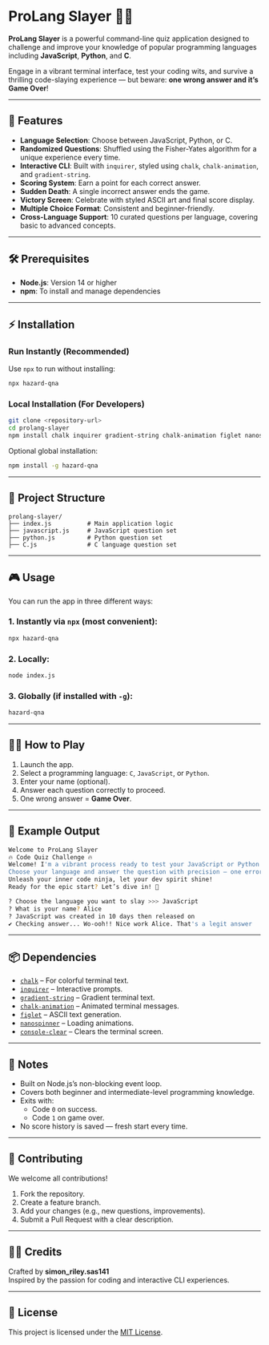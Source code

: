 # ProLang Slayer 🧠🔥

**ProLang Slayer** is a powerful command-line quiz application designed to challenge and improve your knowledge of popular programming languages including **JavaScript**, **Python**, and **C**.

Engage in a vibrant terminal interface, test your coding wits, and survive a thrilling code-slaying experience — but beware: **one wrong answer and it’s Game Over**!

---

## 🚀 Features

- **Language Selection**: Choose between JavaScript, Python, or C.
- **Randomized Questions**: Shuffled using the Fisher-Yates algorithm for a unique experience every time.
- **Interactive CLI**: Built with `inquirer`, styled using `chalk`, `chalk-animation`, and `gradient-string`.
- **Scoring System**: Earn a point for each correct answer.
- **Sudden Death**: A single incorrect answer ends the game.
- **Victory Screen**: Celebrate with styled ASCII art and final score display.
- **Multiple Choice Format**: Consistent and beginner-friendly.
- **Cross-Language Support**: 10 curated questions per language, covering basic to advanced concepts.

---

## 🛠 Prerequisites

- **Node.js**: Version 14 or higher
- **npm**: To install and manage dependencies

---

## ⚡ Installation

### Run Instantly (Recommended)

Use `npx` to run without installing:

```bash
npx hazard-qna
```

### Local Installation (For Developers)

```bash
git clone <repository-url>
cd prolang-slayer
npm install chalk inquirer gradient-string chalk-animation figlet nanospinner console-clear
```

Optional global installation:

```bash
npm install -g hazard-qna
```

---

## 📁 Project Structure

```
prolang-slayer/
├── index.js          # Main application logic
├── javascript.js     # JavaScript question set
├── python.js         # Python question set
├── C.js              # C language question set
```

---

## 🎮 Usage

You can run the app in three different ways:

### 1. Instantly via `npx` (most convenient):

```bash
npx hazard-qna
```

### 2. Locally:

```bash
node index.js
```

### 3. Globally (if installed with `-g`):

```bash
hazard-qna
```

---

## 🧑‍💻 How to Play

1. Launch the app.
2. Select a programming language: `C`, `JavaScript`, or `Python`.
3. Enter your name (optional).
4. Answer each question correctly to proceed.
5. One wrong answer = **Game Over**.

---

## 📸 Example Output

```bash
Welcome to ProLang Slayer
🔥 Code Quiz Challenge 🔥
Welcome! I'm a vibrant process ready to test your JavaScript or Python prowess. 💻
Choose your language and answer the question with precision — one error, and it's GAME OVER! 😎
Unleash your inner code ninja, let your dev spirit shine!
Ready for the epic start? Let’s dive in! 🚀

? Choose the language you want to slay >>> JavaScript
? What is your name? Alice
? JavaScript was created in 10 days then released on
✔ Checking answer... Wo-ooh!! Nice work Alice. That's a legit answer
```

---

## 📦 Dependencies

- [`chalk`](https://www.npmjs.com/package/chalk) – For colorful terminal text.
- [`inquirer`](https://www.npmjs.com/package/inquirer) – Interactive prompts.
- [`gradient-string`](https://www.npmjs.com/package/gradient-string) – Gradient terminal text.
- [`chalk-animation`](https://www.npmjs.com/package/chalk-animation) – Animated terminal messages.
- [`figlet`](https://www.npmjs.com/package/figlet) – ASCII text generation.
- [`nanospinner`](https://www.npmjs.com/package/nanospinner) – Loading animations.
- [`console-clear`](https://www.npmjs.com/package/console-clear) – Clears the terminal screen.

---

## 📝 Notes

- Built on Node.js’s non-blocking event loop.
- Covers both beginner and intermediate-level programming knowledge.
- Exits with:
  - Code `0` on success.
  - Code `1` on game over.
- No score history is saved — fresh start every time.

---

## 🤝 Contributing

We welcome all contributions!

1. Fork the repository.
2. Create a feature branch.
3. Add your changes (e.g., new questions, improvements).
4. Submit a Pull Request with a clear description.

---

## 👨‍🎨 Credits

Crafted by **simon_riley.sas141**  
Inspired by the passion for coding and interactive CLI experiences.

---

## 📄 License

This project is licensed under the [MIT License](LICENSE).
